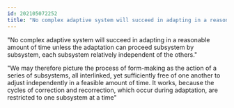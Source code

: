```yaml
---
id: 202105072252 
title: "No complex adaptive system will succeed in adapting in a reasonable amount of time unless the adaptation can proceed subsystem by subsystem (modularity)"
---
```

"No complex adaptive system will succeed in adapting in a reasonable amount of time unless the adaptation can proceed subsystem by subsystem, each subsystem relatively independent of the others."

"We may therefore picture the process of form-making as the action of a series of subsystems, all interlinked, yet suf­ficiently free of one another to adjust independently in a feasible amount of time. It works, because the cycles of cor­rection and recorrection, which occur during adaptation, are restricted to one subsystem at a time"